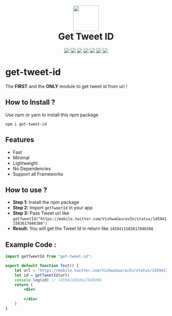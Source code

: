 <div align="center">
 <h1> <img src="https://www.freepnglogos.com/uploads/twitter-logo-png/twitter-logo-vector-png-clipart-1.png" width="80px"><br/>Get Tweet ID</h1>
 <a href="https://itsvg.in" target="_blank"><img src="https://img.shields.io/badge/Creator-Vishwa%20Gaurav-blue?style=plastic"/></a> 
 <img src="https://img.shields.io/badge/Release-v.1.0.2-brightgreen?style=plastic"/>
 <img src="https://img.shields.io/npm/v/npm?style=plastic">
 <img src="https://img.shields.io/snyk/vulnerabilities/github/VishwaGauravIn/get-tweet-id?style=plastic"/>
 <img src="https://img.shields.io/badge/License-GPL%20v3-brightgreen?style=plastic"/>
 <img src="https://img.shields.io/github/languages/code-size/VishwaGauravIn/get-tweet-id?logo=github&style=plastic">
 <img src="https://img.shields.io/bundlephobia/min/get-tweet-id?style=plastic&logo=npm"/>
<!--  <img src="https://img.shields.io/npm/dy/get-tweet-id?style=plastic"/> -->
</div>

# get-tweet-id
The **FIRST** and the **ONLY** module to get tweet id from url !

## How to Install ?
Use npm or yarn to install this npm package
```
npm i get-tweet-id
```

## Features
- Fast
- Minimal
- Lightweight
- No Dependencies 
- Support all Frameworks

## How to use ?
- **Step 1:** Install the npm package
- **Step 2:** Import ```getTweetId``` in your app
- **Step 3:** Pass Tweet url like ```getTweetId("https://mobile.twitter.com/VishwaGauravIn/status/1459411583617040386")```
- **Result:** You will get the Tweet Id in return like ```1459411583617040386```

## Example Code :

```jsx
import getTweetId from "get-tweet-id";

export default function Test() {
    let url = "https://mobile.twitter.com/VishwaGauravIn/status/1459411583617040386"
    let id = getTweetId(url)
    console.log(id) // 1459411583617040386
    return (
        <div>
        
        </div>
    )
}
```
